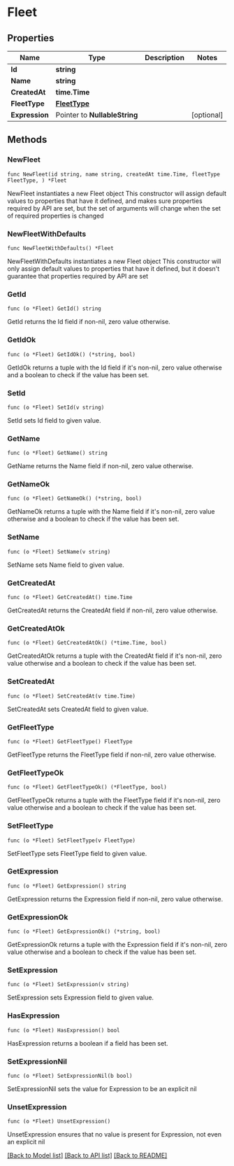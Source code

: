 # Fleet

## Properties

Name | Type | Description | Notes
------------ | ------------- | ------------- | -------------
**Id** | **string** |  | 
**Name** | **string** |  | 
**CreatedAt** | **time.Time** |  | 
**FleetType** | [**FleetType**](FleetType.md) |  | 
**Expression** | Pointer to **NullableString** |  | [optional] 

## Methods

### NewFleet

`func NewFleet(id string, name string, createdAt time.Time, fleetType FleetType, ) *Fleet`

NewFleet instantiates a new Fleet object
This constructor will assign default values to properties that have it defined,
and makes sure properties required by API are set, but the set of arguments
will change when the set of required properties is changed

### NewFleetWithDefaults

`func NewFleetWithDefaults() *Fleet`

NewFleetWithDefaults instantiates a new Fleet object
This constructor will only assign default values to properties that have it defined,
but it doesn't guarantee that properties required by API are set

### GetId

`func (o *Fleet) GetId() string`

GetId returns the Id field if non-nil, zero value otherwise.

### GetIdOk

`func (o *Fleet) GetIdOk() (*string, bool)`

GetIdOk returns a tuple with the Id field if it's non-nil, zero value otherwise
and a boolean to check if the value has been set.

### SetId

`func (o *Fleet) SetId(v string)`

SetId sets Id field to given value.


### GetName

`func (o *Fleet) GetName() string`

GetName returns the Name field if non-nil, zero value otherwise.

### GetNameOk

`func (o *Fleet) GetNameOk() (*string, bool)`

GetNameOk returns a tuple with the Name field if it's non-nil, zero value otherwise
and a boolean to check if the value has been set.

### SetName

`func (o *Fleet) SetName(v string)`

SetName sets Name field to given value.


### GetCreatedAt

`func (o *Fleet) GetCreatedAt() time.Time`

GetCreatedAt returns the CreatedAt field if non-nil, zero value otherwise.

### GetCreatedAtOk

`func (o *Fleet) GetCreatedAtOk() (*time.Time, bool)`

GetCreatedAtOk returns a tuple with the CreatedAt field if it's non-nil, zero value otherwise
and a boolean to check if the value has been set.

### SetCreatedAt

`func (o *Fleet) SetCreatedAt(v time.Time)`

SetCreatedAt sets CreatedAt field to given value.


### GetFleetType

`func (o *Fleet) GetFleetType() FleetType`

GetFleetType returns the FleetType field if non-nil, zero value otherwise.

### GetFleetTypeOk

`func (o *Fleet) GetFleetTypeOk() (*FleetType, bool)`

GetFleetTypeOk returns a tuple with the FleetType field if it's non-nil, zero value otherwise
and a boolean to check if the value has been set.

### SetFleetType

`func (o *Fleet) SetFleetType(v FleetType)`

SetFleetType sets FleetType field to given value.


### GetExpression

`func (o *Fleet) GetExpression() string`

GetExpression returns the Expression field if non-nil, zero value otherwise.

### GetExpressionOk

`func (o *Fleet) GetExpressionOk() (*string, bool)`

GetExpressionOk returns a tuple with the Expression field if it's non-nil, zero value otherwise
and a boolean to check if the value has been set.

### SetExpression

`func (o *Fleet) SetExpression(v string)`

SetExpression sets Expression field to given value.

### HasExpression

`func (o *Fleet) HasExpression() bool`

HasExpression returns a boolean if a field has been set.

### SetExpressionNil

`func (o *Fleet) SetExpressionNil(b bool)`

 SetExpressionNil sets the value for Expression to be an explicit nil

### UnsetExpression
`func (o *Fleet) UnsetExpression()`

UnsetExpression ensures that no value is present for Expression, not even an explicit nil

[[Back to Model list]](../README.md#documentation-for-models) [[Back to API list]](../README.md#documentation-for-api-endpoints) [[Back to README]](../README.md)


